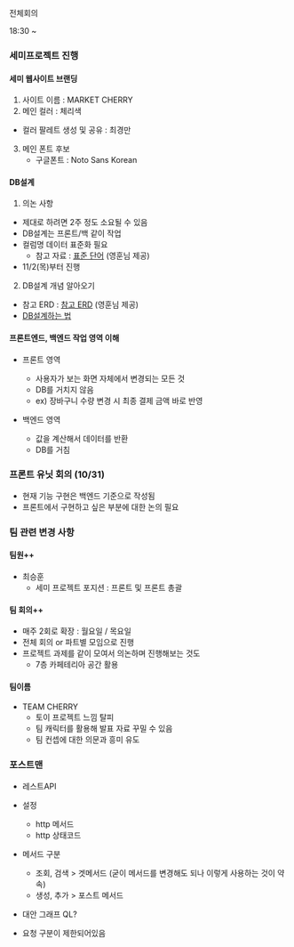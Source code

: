 

 전체회의


18:30 ~ 



### 세미프로젝트 진행


#### 세미 웹사이트 브랜딩

1. 사이트 이름 : MARKET CHERRY
2. 메인 컬러 : 체리색
  * 컬러 팔레트 생성 및 공유 : 최경만
3. 메인 폰트 후보
   * 구글폰트 : Noto Sans Korean


#### DB설계


1. 의논 사항
  * 제대로 하려면 2주 정도 소요될 수 있음
  * DB설계는 프론트/백 같이 작업
  * 컬럼명 데이터 표준화 필요
    * 참고 자료 : [표준 단어](https://teamcherry-dev.slack.com/files/U05RFTEMH6E/F0641JMKN9W/da_an110_________________________1_.xlsx) (영훈님 제공)
  * 11/2(목)부터 진행


2.  DB설계 개념 알아오기
   * 참고 ERD : [참고 ERD](https://www.erdcloud.com/d/dLXRYZD58s49S9yjt) (영훈님 제공)
   * [DB설계하는 법](https://yeongunheo.tistory.com/entry/DB-%EC%84%A4%EA%B3%84%ED%95%98%EB%8A%94-%EB%B2%95-feat-%EB%8D%B0%EC%9D%B4%ED%84%B0-%EB%AA%A8%EB%8D%B8%EB%A7%81)




####  프론트엔드, 백엔드 작업 영역 이해

* 프론트 영역
  * 사용자가 보는 화면 자체에서 변경되는 모든 것
  * DB를 거치지 않음
  * ex) 장바구니 수량 변경 시 최종 결제 금액 바로 반영


* 백엔드 영역
  * 값을 계산해서 데이터를 반환
  * DB를 거침


### 프론트 유닛 회의 (10/31)

* 현재 기능 구현은 백엔드 기준으로 작성됨
* 프론트에서 구현하고 싶은 부분에 대한 논의 필요



### 팀 관련 변경 사항

#### 팀원++

* 최승훈
  * 세미 프로젝트 포지션 : 프론트 및 프론트 총괄

#### 팀 회의++

* 매주 2회로 확장 : 월요일 / 목요일
* 전체 회의 or 파트별 모임으로 진행
* 프로젝트 과제를 같이 모여서 의논하며 진행해보는 것도
  * 7층 카페테리아 공간 활용


#### 팀이름
  * TEAM CHERRY
    - 토이 프로젝트 느낌 탈피
    - 팀 캐릭터를 활용해 발표 자료 꾸밀 수 있음
    - 팀 컨셉에 대한 의문과 흥미 유도

### 포스트맨

* 레스트API

* 설정
  * http 메서드
  * http 상태코드

* 메서드 구분
  * 조회, 검색 > 겟메서드   (굳이 메서드를 변경해도 되나 이렇게 사용하는 것이 약속)
  * 생성, 추가 > 포스트 메서드

* 대안 그래프 QL?
* 요청 구분이 제한되어있음



